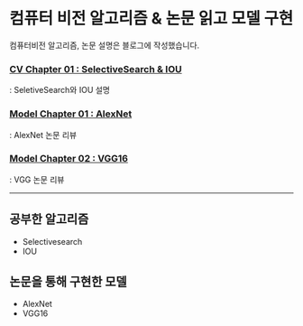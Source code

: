 # 컴퓨터 비전 알고리즘 & 논문 읽고 모델 구현
컴퓨터비전 알고리즘, 논문 설명은 블로그에 작성했습니다.

### [CV Chapter 01 : SelectiveSearch & IOU](https://velog.io/@landsky1234/%EC%BB%B4%ED%93%A8%ED%84%B0%EB%B9%84%EC%A0%841Object-Detection%EC%9D%98-%EC%9D%B4%ED%95%B4)
: SeletiveSearch와 IOU 설명


### [Model Chapter 01 : AlexNet](https://velog.io/@landsky1234/AlexNet)
: AlexNet 논문 리뷰

### [Model Chapter 02 : VGG16](https://velog.io/@landsky1234/VGG-%EB%85%BC%EB%AC%B8-%EB%A6%AC%EB%B7%B0-%EC%BD%94%EB%93%9C-%EA%B5%AC%ED%98%84)
: VGG 논문 리뷰





---

## 공부한 알고리즘 
* Selectivesearch
* IOU


## 논문을 통해 구현한 모델 

* AlexNet
* VGG16
